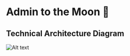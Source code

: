# Admin to the Moon :rocket:


## Technical Architecture Diagram
![Alt text](./multi-container-tech-arch.png?raw=true "Technical Architecture Diagram")

